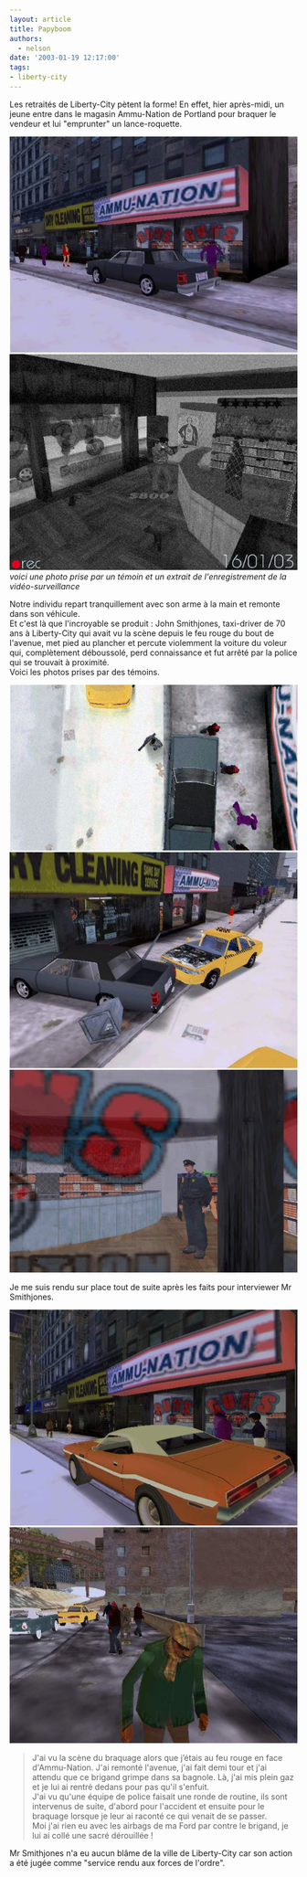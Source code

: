 ```yaml
---
layout: article
title: Papyboom
authors:
  - nelson
date: '2003-01-19 12:17:00'
tags:
- liberty-city
---
```


Les retraités de Liberty-City pètent la forme! En effet, hier après-midi, un jeune entre dans le magasin Ammu-Nation de Portland pour braquer le vendeur et lui "emprunter" un lance-roquette.

![](/content/images/2016/07/nation.jpg)
![voici une photo prise par un témoin et un extrait de l'enregistrement de la vidéo-surveillance](/content/images/2016/07/nation2.jpg)
_voici une photo prise par un témoin et un extrait de l'enregistrement de la vidéo-surveillance_

Notre individu repart tranquillement avec son arme à la main et remonte dans son véhicule.  
Et c'est là que l'incroyable se produit : John Smithjones, taxi-driver de 70 ans à Liberty-City qui avait vu la scène depuis le feu rouge du bout de l'avenue, met pied au plancher et percute violemment la voiture du voleur qui, complètement déboussolé, perd connaissance et fut arrêté par la police qui se trouvait à proximité.  
Voici les photos prises par des témoins.

![](/content/images/2016/07/nation3.jpg)
![](/content/images/2016/07/nation4.jpg)
![](/content/images/2016/07/nation5.jpg)

Je me suis rendu sur place tout de suite après les faits pour interviewer Mr Smithjones.

![](/content/images/2016/07/nation7.jpg)
![](/content/images/2016/07/nation6.jpg)

> J'ai vu la scène du braquage alors que j’étais au feu rouge en face d'Ammu-Nation. J'ai remonté l'avenue, j'ai fait demi tour et j'ai attendu que ce brigand grimpe dans sa bagnole. Là, j'ai mis plein gaz et je lui ai rentré dedans pour pas qu'il s'enfuit.  
> J'ai vu qu'une équipe de police faisait une ronde de routine, ils sont intervenus de suite, d'abord pour l'accident et ensuite pour le braquage lorsque je leur ai raconté ce qui venait de se passer.  
> Moi j'ai rien eu avec les airbags de ma Ford par contre le brigand, je lui ai collé une sacré dérouillée !

Mr Smithjones n'a eu aucun blâme de la ville de Liberty-City car son action a été jugée comme "service rendu aux forces de l'ordre".
